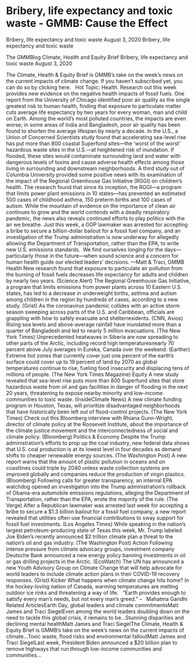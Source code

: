 # Bribery, life expectancy and toxic waste - GMMB: Cause the Effect


Bribery, life expectancy and toxic waste
August 3, 2020
Bribery, life expectancy and toxic waste
 
The GMMBlog
Climate, Health and Equity Brief Bribery, life expectancy and toxic waste
August 3, 2020
 
The Climate, Health & Equity Brief is GMMB’s take on the week’s news on the current impacts of climate change. If you haven’t subscribed yet, you can do so by clicking here.
 
Hot Topic: Health. Research out this week provides new evidence on the negative health impacts of fossil fuels. One report from the University of Chicago identified poor air quality as the single greatest risk to human health, finding that exposure to particulate matter cuts average life expectancy by two years for every woman, man and child on Earth. Among the world’s most polluted countries, the impacts are even worse; in some areas of India and Bangladesh, poor air quality has been found to shorten the average lifespan by nearly a decade.
In the U.S., a Union of Concerned Scientists study found that accelerating sea-level rise has put more than 800 coastal Superfund sites—the ‘worst of the worst’ hazardous waste sites in the U.S.—at heightened risk of inundation. If flooded, these sites would contaminate surrounding land and water with dangerous levels of toxins and cause adverse health effects among those living in surrounding and downstream neighborhoods.
A third study out of Columbia University provided some positive news with its examination of the impact of the Regional Greenhouse Gas Initiative (RGGI) on children’s health. The research found that since its inception, the RGGI—a program that limits power plant emissions in 10 states—has prevented an estimated 500 cases of childhood asthma, 150 preterm births and 100 cases of autism.
While the mountain of evidence on the importance of clean air continues to grow and the world contends with a deadly respiratory pandemic, the news also reveals continued efforts to play politics with the air we breathe. Just this week, a GOP lawmaker was arrested for accepting a bribe to secure a billion-dollar bailout for a fossil fuel company, and an investigation of the Trump administration is now underway for allegedly allowing the Department of Transportation, rather than the EPA, to write new U.S. emissions standards.  We find ourselves longing for the days—particularly those in the future—when sound science and a concern for human health guide our elected leaders’ decisions.
—Matt & Traci, GMMB
 
Health
New research found that exposure to particulate air pollution from the burning of fossil fuels decreases life expectancy for adults and children by nearly two years. (Science Alert)
The Regional Greenhouse Gas Initiative, a program that limits emissions from power plants across 10 Eastern U.S. states, has led to a decrease in underweight births, asthma and autism among children in the region by hundreds of cases, according to a new study. (Grist)
As the coronavirus pandemic collides with an active storm season sweeping across parts of the U.S. and Caribbean, officials are grappling with how to safely evacuate and shelterresidents. (CNN, Axios)
Rising sea levels and above-average rainfall have inundated more than a quarter of Bangladesh and led to nearly 5 million evacuations. (The New York Times)
Unprecedented heatwaves in Siberia are now spreading to other parts of the Arctic, including record high temperaturesnearly 70 percent above July averages in Eureka, Canada over the weekend. (Earther)
Extreme hot zones that currently cover just one percent of the earth’s surface could cover up to 19 percent of land by 2070 as global temperatures continue to rise, fueling food insecurity and displacing tens of millions of people. (The New York Times Magazine)
Equity
A new study revealed that sea-level rise puts more than 800 Superfund sites that store hazardous waste from oil and gas facilities in danger of flooding in the next 20 years, threatening to expose nearby minority and low-income communities to toxic waste. (InsideClimate News)
A new climate funding program in Houston, Texas, will prioritize disadvantaged neighborhoods that have historically been left out of flood-control projects. (The New York Times)
Check out this Bloomberg interview with Rhiana Gunn-Wright, director of climate policy at the Roosevelt Institute, about the importance of the climate justice movement and the interconnectedness of social and climate policy. (Bloomberg)
Politics & Economy
Despite the Trump administration’s efforts to prop up the coal industry, new federal data shows that U.S. coal production is at its lowest level in four decades as demand shifts to cheaper renewable energy sources. (The Washington Post)
A new report warns that the amount of plastic pollution in oceans and on coastlines could triple by 2040 unless waste collection systems are improved globally and companies reduce the production of virgin plastics. (Bloomberg)
Following calls for greater transparency, an internal EPA watchdog opened an investigation into the Trump administration’s rollback of Obama-era automobile emissions regulations, alleging the Department of Transportation, rather than the EPA, wrote the majority of the rule. (The Verge)
After a Republican lawmaker was arrested last week for accepting a bribe to secure a $1.3 billion bailout for a fossil fuel company, a new report revealed that utilities often use financial contributions to sway support for fossil fuel investments. (Los Angeles Times)
While speaking in the nation’s largest petroleum-producing state of Texas this week, Mr. Trump labeled Joe Biden’s recently announced $2 trillion climate plan a threat to the nation’s oil and gas industry. (The Washington Post)
Action 
Following intense pressure from climate advocacy groups, investment company Deutsche Bank announced a new energy policy banning investments in oil or gas drilling projects in the Arctic. (EcoWatch)
The UN has announced a new Youth Advisory Group on Climate Change that will help advocate for world leaders to include climate action plans in their COVID-19 recovery responses. (Grist)
Kicker
What happens when climate change hits home? In the hockey-loving nation of Canada, warming temperatures are melting outdoor ice rinks and threatening a way of life.
 
“Earth provides enough to satisfy every man’s needs, but not every man’s greed.”
–   Mahatma Gandhi
Related ArticlesEarth Day, global leaders and climate commitmentsMatt James and Traci SiegelEven among the world leaders doubling down on the need to tackle this global crisis, it remains to be…Stunning disparities and declining mental healthMatt James and Traci SiegelThe Climate, Health & Equity Brief is GMMB’s take on the week’s news on the current impacts of climate…Toxic waste, flood risks and environmental falloutMatt James and Traci SiegelLast week, President Biden announced a $20 billion plan to remove highways that run through low-income communities and communities…
